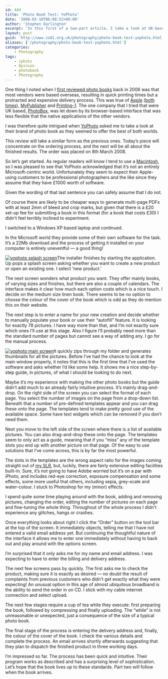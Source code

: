 ```yaml
---
id: 444
title: 'Photo Book Test: YoPhoto'
date: '2008-03-10T06:08:52+00:00'
author: 'Stephen Darlington'
excerpt: 'In this first of a two-part article, I take a look at UK-based photo book vendor yophoto''s editing and ordering process. '
layout: post
guid: 'http://www.zx81.org.uk/photography/photo-book-test-yophoto.html'
aliases: ['/photography/photo-book-test-yophoto.html']
categories:
    - Photography
tags:
    - iphoto
    - Opinion
    - photobook
    - Photography
---
```


One thing I noted when I [first reviewed photo books](/photography/photo-book-group-test-part-1.html) back in 2006 was that most vendors were based overseas, resulting in quick printing times but a protracted and expensive delivery process. This was true of [Apple](/photography/photo-book-group-test-part-3.html) ([both times](/computing/opinion/iphoto5.html)), [MyPublisher](/photography/photo-book-group-test-part-4.html) and [Printing-1](/photography/photo-book-test-printing-1.html). The one company that I tried that were UK based, [PhotoBox](/photography/photo-book-group-test-part-2.html), was let down by its browser-based interface that was less flexible that the native applications of the other vendors.

I was therefore quite intrigued when [YoPhoto](http://www.yophoto.com/) asked me to take a look at their brand of photo book as they seemed to offer the best of both worlds.

This review will take a similar form as the previous ones. Today’s piece will concentrate on the ordering process, and the next will be all about the finished results. The order was placed on 8th March 2008.

So let’s get started. As regular readers will know I tend to use a [Macintosh](/tag/apple), so I was pleased to see that YoPhoto acknowledged that it’s not an entirely Microsoft-centric world. Unfortunately they seem to expect their Apple-using customers to be professional photographers and the like since they assume that they have £1000 worth of software.

Given the wording of that last sentence you can safely assume that I do not.

Of course there are likely to be cheaper ways to generate multi-page PDFs with at least 2mm of bleed and crop marks, but given that there is a £20 set-up fee for submitting a book in this format (for a book that costs £30) I didn’t feel terribly inclined to experiment.

I switched to a Windows XP based laptop and continued.

In the Microsoft world they provide some of their own software for the task. It’s a 22Mb download and the process of getting it installed on your computer is entirely uneventful — a good thing!

[![yophoto splash screen](/wp-content/uploads/2008/03/splashscreen.thumbnail.png)](/photography/photo-book-test-yophoto.html/yophoto-splash-screen/ "yophoto splash screen")The installer finishes by starting the application. Up pops a splash screen asking whether you want to create a new product or open an existing one. I select ‘new product.’

The next screen wonders what product you want. They offer mainly books, of varying sizes and finishes, but there are also a couple of calendars. The interface makes it clear how much each option costs which is a nice touch. I decide on the medium size linen book. There seems to be no option to choose the colour of the cover of the book which is odd as they do mention this on their website.

The next step is to enter a name for your new creation and decide whether to manually populate your book or use their “autofill” feature. It is looking for exactly 78 pictures. I have way more than that, and I’m not exactly sure which ones I’ll use at this stage. Also I figure I’ll probably need more than the standard number of pages but cannot see a way of adding any. I go for the manual process.

[![yophoto main screen](/wp-content/uploads/2008/03/mainscreen.thumbnail.png)](/photography/photo-book-test-yophoto.html/yophoto-main-screen/ "yophoto main screen")It quickly zips through my folder and generates thumbnails for all the pictures. Before I’ve had the chance to look at the main window properly, it notes that this is the first time that I’ve used the software and asks whether I’d like some help. It shows me a nice step-by-step guide, in pictures, of what I should be looking to do next.

Maybe it’s my experience with making the other photo books but the guide didn’t add much to an already fairly intuitive process. It’s mainly drag-and-drop. On the right side of the screen you can select the format of each page. You select the number of images on the page from a drop-down list. Beneath that a number of pre-defined templates appear and you can drag these onto the page. The templates tend to make pretty good use of the available space. Some have text widgets which can be removed if you don’t need them.

Next you move to the left side of the screen where there is a list of available pictures. You can also drag-and-drop these onto the page. The templates seem to only act as a guide, meaning that if you “miss” any of the template slots you end up with another picture on that page. Of the easy to use solutions that I’ve come across, this is by far the most powerful.

The slots in the templates are the wrong aspect ratio for the images coming straight out of [my SLR](/photography/camera-gear.html), but, luckily, there are fairly extensive editing facilities built-in. Sure, it’s not going to have Adobe worried but it’s on a par with iPhoto, and includes red-eye correction, exposure compensation and some effects, some more useful that others, including sepia, grey-scale and water-colour. I stuck to Photoshop for my (minor) effects.

I spend quite some time playing around with the book, adding and removing pictures, changing the order, editing the number of pictures on each page and fine-tuning the whole thing. Throughout of the whole process I didn’t experience any glitches, hangs or crashes.

Once everything looks about right I click the “Order” button on the tool bar at the top of the screen. It immediately objects, telling me that I have not entered a valid email address yet. But continuing the thoughtful nature of the interface it allows me to enter one immediately without having to back out and play around with the options screen.

I’m surprised that it only asks me for my name and email address. I was expecting to have to enter the billing and delivery address.

The next few screens pass by quickly. The first asks me to check the product, making sure it is exactly as desired — no doubt the result of complaints from previous customers who didn’t get exactly what they were expecting! An unusual option in this age of almost ubiquitous broadband is the ability to send the order in on CD. I stick with my cable internet connection and select upload.

The next few stages require a cup of tea while they execute: first preparing the book, followed by compressing and finally uploading. The “while” is not unreasonable or unexpected, just a consequence of the size of a typical photo book.

The final stage of the process is entering the delivery address and, finally, the colour of the cover of the book. I check the various details and complete the process. An email arrives shortly afterwards suggesting that they plan to dispatch the finished product in three working days.

I’m impressed so far. The process has been quick and intuitive. Their program works as described and has a surprising level of sophistication. Let’s hope that the book lives up to these standards. Part two will follow when the book arrives.